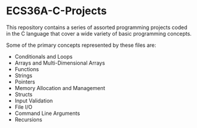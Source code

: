 # ECS36A-C-Projects

This repository contains a series of assorted programming projects coded in the C language that cover a wide variety of basic programming concepts.

Some of the primary concepts represented by these files are:

- Conditionals and Loops
- Arrays and Multi-Dimensional Arrays
- Functions
- Strings
- Pointers
- Memory Allocation and Management
- Structs
- Input Validation
- File I/O
- Command Line Arguments
- Recursions
